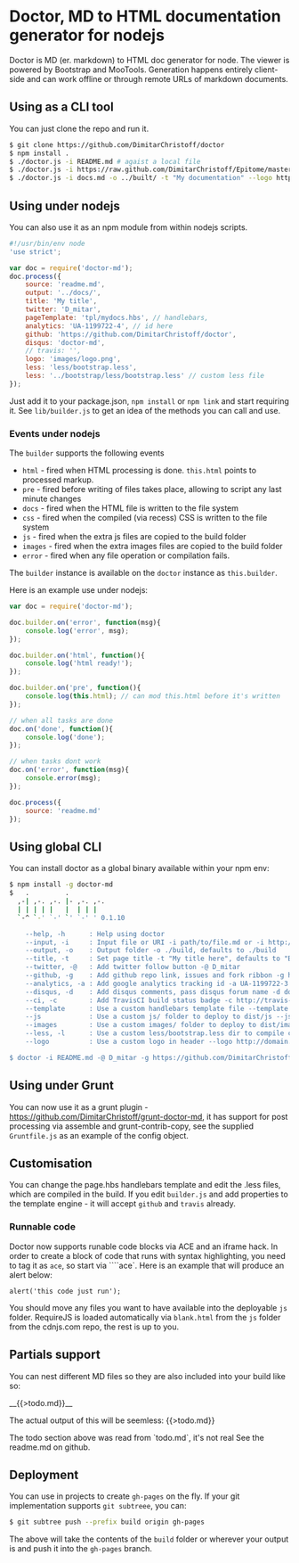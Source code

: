 Doctor, MD to HTML documentation generator for nodejs
=====================================================

Doctor is MD (er. markdown) to HTML doc generator for node. The viewer is powered by Bootstrap and MooTools. Generation
 happens entirely client-side and can work offline or through remote URLs of markdown documents.

## Using as a CLI tool

You can just clone the repo and run it.

```sh
$ git clone https://github.com/DimitarChristoff/doctor
$ npm install .
$ ./doctor.js -i README.md # agaist a local file
$ ./doctor.js -i https://raw.github.com/DimitarChristoff/Epitome/master/README.md -o ../www/webclient/src/docs/ # run against a remote file
$ ./doctor.js -i docs.md -o ../built/ -t "My documentation" --logo http://domain.io/img/logo.png # custom title and build loc
```

## Using under nodejs

You can also use it as an npm module from within nodejs scripts.

```javascript
#!/usr/bin/env node
'use strict';

var doc = require('doctor-md');
doc.process({
    source: 'readme.md',
    output: '../docs/',
    title: 'My title',
    twitter: 'D_mitar',
    pageTemplate: 'tpl/mydocs.hbs', // handlebars,
    analytics: 'UA-1199722-4', // id here
    github: 'https://github.com/DimitarChristoff/doctor',
    disqus: 'doctor-md',
    // travis: '',
    logo: 'images/logo.png',
    less: 'less/bootstrap.less',
    less: '../bootstrap/less/bootstrap.less' // custom less file
});
```
Just add it to your package.json, `npm install` or `npm link` and start requiring it. See `lib/builder.js` to get an idea
of the methods you can call and use.

### Events under nodejs

The `builder` supports the following events

 - `html` - fired when HTML processing is done. `this.html` points to processed markup.
 - `pre` - fired before writing of files takes place, allowing to script any last minute changes
 - `docs` - fired when the HTML file is written to the file system
 - `css` - fired when the compiled (via recess) CSS is written to the file system
 - `js` - fired when the extra js files are copied to the build folder
 - `images` - fired when the extra images files are copied to the build folder
 - `error` - fired when any file operation or compilation fails.

The `builder` instance is available on the `doctor` instance as `this.builder`.

Here is an example use under nodejs:
```javascript
var doc = require('doctor-md');

doc.builder.on('error', function(msg){
    console.log('error', msg);
});

doc.builder.on('html', function(){
    console.log('html ready!');
});

doc.builder.on('pre', function(){
    console.log(this.html); // can mod this.html before it's written
});

// when all tasks are done
doc.on('done', function(){
	console.log('done');
});

// when tasks dont work
doc.on('error', function(msg){
	console.error(msg);
});

doc.process({
    source: 'readme.md'
});
```

## Using global CLI

You can install doctor as a global binary available within your npm env:

```sh
$ npm install -g doctor-md
$   .         .
  ,-| ,-. ,-. |- ,-. ,-.
  | | | | |   |  | | |
  `-^ `-' `-' `' `-' ' 0.1.10

    --help, -h      : Help using doctor
    --input, -i     : Input file or URI -i path/to/file.md or -i http://domain.com/file.md
    --output, -o    : Output folder -o ./build, defaults to ./build
    --title, -t     : Set page title -t "My title here", defaults to "Built by doctors"
    --twitter, -@   : Add twitter follow button -@ D_mitar
    --github, -g    : Add github repo link, issues and fork ribbon -g https://github.com/mootools/prime/
    --analytics, -a : Add google analytics tracking id -a UA-1199722-3
    --disqus, -d    : Add disqus comments, pass disqus forum name -d doctor-md
    --ci, -c        : Add TravisCI build status badge -c http://travis-ci.org/DimitarChristoff/Epitome
    --template      : Use a custom handlebars template file --template ./tpl/docs.hbs
    --js            : Use a custom js/ folder to deploy to dist/js --js ./lib/js
    --images        : Use a custom images/ folder to deploy to dist/images --images ./lib/images
    --less, -l      : Use a custom less/bootstrap.less dir to compile css --l ./less/custom.less
    --logo          : Use a custom logo in header --logo http://domain.io/img/logo.png

$ doctor -i README.md -@ D_mitar -g https://github.com/DimitarChristoff/Epitome -t 'Epitome MVC Framework' -c http://travis-ci.org/DimitarChristoff/Epitome --logo images/logo.png -a UA-1199722-4
```

## Using under Grunt

You can now use it as a grunt plugin - https://github.com/DimitarChristoff/grunt-doctor-md, it has support for post processing via assemble and grunt-contrib-copy,
see the supplied `Gruntfile.js` as an example of the config object.


## Customisation

You can change the page.hbs handlebars template and edit the .less files, which are compiled in the build. If you edit
`builder.js` and add properties to the template engine - it will accept `github` and `travis` already.

### Runnable code

Doctor now supports runable code blocks via ACE and an iframe hack. In order to create a block of code that runs with syntax highlighting,
you need to tag it as `ace`, so start via ````ace`. Here is an example that will produce an alert below:

```ace
alert('this code just run');

```

You should move any files you want to have available into the deployable `js` folder. RequireJS is loaded automatically
via `blank.html` from the `js` folder from the cdnjs.com repo, the rest is up to you.

## Partials support

You can nest different MD files so they are also included into your build like so:

<div class=alert>__{{&gt;todo.md}}__</div>

The actual output of this will be seemless:
{{>todo.md}}

<div class=alert>The todo section above was read from `todo.md`, it's not real See the readme.md on github.</div>

## Deployment

You can use in projects to create `gh-pages` on the fly. If your git implementation supports `git subtreee`, you can:

```sh
$ git subtree push --prefix build origin gh-pages
```

The above will take the contents of the `build` folder or wherever your output is and push it into the `gh-pages` branch.
